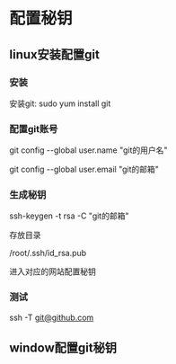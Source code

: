 # 配置秘钥

## linux安装配置git

### 安装

安装git: sudo yum install git

### 配置git账号

   git config --global user.name "git的用户名"

   git config --global user.email "git的邮箱"

### 生成秘钥

ssh-keygen -t rsa -C "git的邮箱"

存放目录

/root/.ssh/id_rsa.pub

进入对应的网站配置秘钥

### 测试

ssh -T [git@github.com](mailto:git@github.com)

## window配置git秘钥





